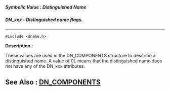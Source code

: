 ##### Symbolic Value : Distinguished Name
##### DN_xxx - Distinguished name flags.
---
```
#include <dname.h>
```
**Description :**

These values are used in the DN_COMPONENTS structure to describe a 
distinguished name.  A value of 0L means that the distinguished name does not 
have any of the DN_xxx attributes.

**See Also :**
[DN_COMPONENTS](/reference/Data/DN_COMPONENTS)
---

